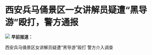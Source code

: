 # 西安兵马俑景区一女讲解员疑遭“黑导游”殴打，警方通报

![](https://inews.gtimg.com/news_bt/OMIo-NSeVzhM9zKwYypaJQNe_XRP9JaAqPnx3kEujRZDYAA/1000)
**早前报道：**

西安兵马俑景区女讲解员疑遭“黑导游”殴打 警方介入调查

